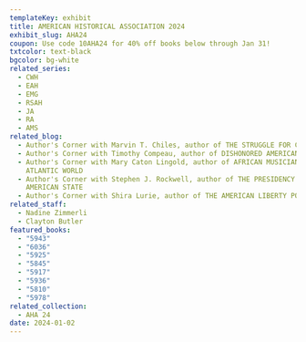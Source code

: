 ```yaml
---
templateKey: exhibit
title: AMERICAN HISTORICAL ASSOCIATION 2024
exhibit_slug: AHA24
coupon: Use code 10AHA24 for 40% off books below through Jan 31!
txtcolor: text-black
bgcolor: bg-white
related_series:
  - CWH
  - EAH
  - EMG
  - RSAH
  - JA
  - RA
  - AMS
related_blog:
  - Author's Corner with Marvin T. Chiles, author of THE STRUGGLE FOR CHANGE
  - Author's Corner with Timothy Compeau, author of DISHONORED AMERICANS
  - Author's Corner with Mary Caton Lingold, author of AFRICAN MUSICIANS IN THE
    ATLANTIC WORLD
  - Author's Corner with Stephen J. Rockwell, author of THE PRESIDENCY AND THE
    AMERICAN STATE
  - Author's Corner with Shira Lurie, author of THE AMERICAN LIBERTY POLE
related_staff:
  - Nadine Zimmerli
  - Clayton Butler
featured_books:
  - "5943"
  - "6036"
  - "5925"
  - "5845"
  - "5917"
  - "5936"
  - "5810"
  - "5978"
related_collection:
  - AHA 24
date: 2024-01-02
---
```

